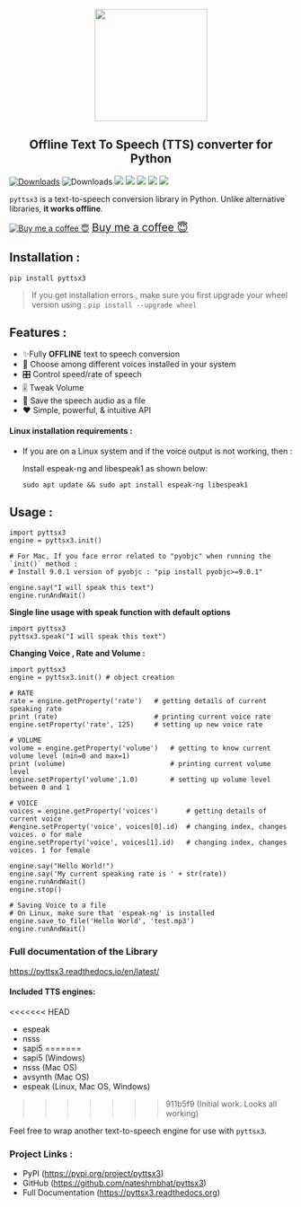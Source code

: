 <p align="center">
  <img src=".github/logo.svg?sanitize=true" width="200px" height="200px">
</p>
<h2 align="center">Offline Text To Speech (TTS) converter for Python </h2>


[![Downloads](https://pepy.tech/badge/pyttsx3)](https://pepy.tech/project/pyttsx3) ![Downloads](https://pepy.tech/badge/pyttsx3/week)  [![](https://img.shields.io/github/languages/code-size/nateshmbhat/pyttsx3.svg?style=plastic)](https://github.com/nateshmbhat/pyttsx3)  [![](https://img.shields.io/github/license/nateshmbhat/pyttsx3?style=plastic)](https://github.com/nateshmbhat/pyttsx3) [![](https://img.shields.io/pypi/v/pyttsx3.svg?style=plastic)](https://pypi.org/project/pyttsx3/) [![](https://img.shields.io/github/languages/top/nateshmbhat/pyttsx3.svg?style=plastic)](https://github.com/nateshmbhat/pyttsx3) [![](https://img.shields.io/badge/author-nateshmbhat-green.svg)](https://github.com/nateshmbhat)


`pyttsx3` is a text-to-speech conversion library in Python. Unlike alternative libraries, **it works offline**.

<a class="bmc-button" target="_blank" href="https://www.buymeacoffee.com/nateshmbhat"><img src="https://cdn.buymeacoffee.com/buttons/bmc-new-btn-logo.svg" alt="Buy me a coffee 😇"><span style="margin-left:5px;font-size:19px !important;">Buy me a coffee 😇</span></a>

## Installation :

	pip install pyttsx3

> If you get installation errors , make sure you first upgrade your wheel version using :
`pip install --upgrade wheel`


## Features :

- ✨Fully **OFFLINE** text to speech conversion
- 🎈 Choose among different voices installed in your system
- 🎛 Control speed/rate of speech
- 🎚 Tweak Volume
- 📀 Save the speech audio as a file
- ❤️ Simple, powerful, & intuitive API


#### Linux installation requirements :

+ If you are on a Linux system and if the voice output is not working, then  :

	Install espeak-ng and libespeak1 as shown below:

	```
	sudo apt update && sudo apt install espeak-ng libespeak1
	```

## Usage :

```python3
import pyttsx3
engine = pyttsx3.init()

# For Mac, If you face error related to "pyobjc" when running the `init()` method :
# Install 9.0.1 version of pyobjc : "pip install pyobjc>=9.0.1"

engine.say("I will speak this text")
engine.runAndWait()
```

**Single line usage with speak function with default options**

```python3
import pyttsx3
pyttsx3.speak("I will speak this text")
```

**Changing Voice , Rate and Volume :**

```python3
import pyttsx3
engine = pyttsx3.init() # object creation

# RATE
rate = engine.getProperty('rate')   # getting details of current speaking rate
print (rate)                        # printing current voice rate
engine.setProperty('rate', 125)     # setting up new voice rate

# VOLUME
volume = engine.getProperty('volume')   # getting to know current volume level (min=0 and max=1)
print (volume)                          # printing current volume level
engine.setProperty('volume',1.0)        # setting up volume level  between 0 and 1

# VOICE
voices = engine.getProperty('voices')       # getting details of current voice
#engine.setProperty('voice', voices[0].id)  # changing index, changes voices. o for male
engine.setProperty('voice', voices[1].id)   # changing index, changes voices. 1 for female

engine.say("Hello World!")
engine.say('My current speaking rate is ' + str(rate))
engine.runAndWait()
engine.stop()

# Saving Voice to a file
# On Linux, make sure that 'espeak-ng' is installed
engine.save_to_file('Hello World', 'test.mp3')
engine.runAndWait()
```

### **Full documentation of the Library**

https://pyttsx3.readthedocs.io/en/latest/

#### Included TTS engines:

<<<<<<< HEAD
* espeak
* nsss
* sapi5
=======
* sapi5 (Windows)
* nsss (Mac OS)
* avsynth (Mac OS)
* espeak (Linux, Mac OS, Windows)
>>>>>>> 911b5f9 (Initial work. Looks all working)

Feel free to wrap another text-to-speech engine for use with ``pyttsx3``.

### Project Links :

* PyPI (https://pypi.org/project/pyttsx3)
* GitHub (https://github.com/nateshmbhat/pyttsx3)
* Full Documentation (https://pyttsx3.readthedocs.org)

